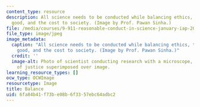 ```yaml
---
content_type: resource
description: All science needs to be conducted while balancing ethics, the greater
  good, and the cost to society. (Image by Prof. Pawan Sinha.)
file: /media/courses/9-911-reasonable-conduct-in-science-january-iap-2002/6fa84b41f73be08b6f3357ebc64adbc2_9-911iap02.jpg
file_type: image/jpeg
image_metadata:
  caption: "All science needs to be conducted while balancing ethics, the greater\_\
    good, and the cost to society. (Image by Prof. Pawan Sinha.)"
  credit: ''
  image-alt: Photo of scientist conducting research with a microscope, with scales
    of justice superimposed over image.
learning_resource_types: []
ocw_type: OCWImage
resourcetype: Image
title: Balance
uid: 6fa84b41-f73b-e08b-6f33-57ebc64adbc2
---
```

